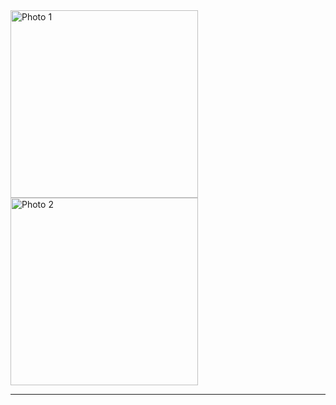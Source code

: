 

<img src="ro2 working.png" alt="Photo 1" width="300">
<img src="images/photo2.jpg" alt="Photo 2" width="300">

---
